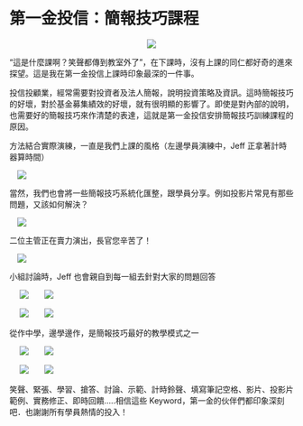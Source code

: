 # 第一金投信：簡報技巧課程 

<div style="clear: both; text-align: center;"><a href="http://4.bp.blogspot.com/-nzkUBkBHa-c/VhRUzZGByyI/AAAAAAAANM8/ex6ITWQCfvE/s1600/fsitc_logo1_thumb.jpg" style="margin-left: 1em; margin-right: 1em;"><img border="0" src="http://4.bp.blogspot.com/-nzkUBkBHa-c/VhRUzZGByyI/AAAAAAAANM8/ex6ITWQCfvE/s1600/fsitc_logo1_thumb.jpg"/></a></div>
<p></p>
<div style="clear: both; text-align: center;"></div>
<p>“這是什麼課啊？笑聲都傳到教室外了”，在下課時，沒有上課的同仁都好奇的進來探望。這是我在第一金投信上課時印象最深的一件事。</p>
<p>投信投顧業，經常需要對投資者及法人簡報，說明投資策略及資訊。這時簡報技巧的好壞，對於基金募集績效的好壞，就有很明顯的影響了。即使是對內部的說明，也需要好的簡報技巧來作清楚的表達，這就是第一金投信安排簡報技巧訓練課程的原因。<a name="more"></a></p>
<p>方法結合實際演練，一直是我們上課的風格（左邊學員演練中，Jeff 正拿著計時器算時間）</p>
<p> <a href="http://4.bp.blogspot.com/-sn3XuTEVtNk/VhRUwU9hPXI/AAAAAAAANL4/5gnxr4Bs4SU/s1600/IMGP8406_thumb.jpg" style="margin-left: 1em; margin-right: 1em; text-align: center;"><img border="0" src="http://4.bp.blogspot.com/-sn3XuTEVtNk/VhRUwU9hPXI/AAAAAAAANL4/5gnxr4Bs4SU/s1600/IMGP8406_thumb.jpg"/></a></p>
<p>當然，我們也會將一些簡報技巧系統化匯整，跟學員分享。例如投影片常見有那些問題，又該如何解決？</p>
<p> <a href="http://1.bp.blogspot.com/-nEYeDY9MDkU/VhRUwXbATiI/AAAAAAAANL0/IgP7S2Bap08/s1600/IMGP8453_thumb.jpg" style="margin-left: 1em; margin-right: 1em; text-align: center;"><img border="0" src="http://1.bp.blogspot.com/-nEYeDY9MDkU/VhRUwXbATiI/AAAAAAAANL0/IgP7S2Bap08/s1600/IMGP8453_thumb.jpg"/></a></p>
<p>二位主管正在賣力演出，長官您辛苦了！</p>
<p> <a href="http://3.bp.blogspot.com/-oWUYtBAd5XA/VhRUwPz4Y8I/AAAAAAAANL8/MJMUoLv6_kA/s1600/IMGP8389_thumb.jpg" style="margin-left: 1em; margin-right: 1em; text-align: center;"><img border="0" src="http://3.bp.blogspot.com/-oWUYtBAd5XA/VhRUwPz4Y8I/AAAAAAAANL8/MJMUoLv6_kA/s1600/IMGP8389_thumb.jpg"/></a></p>
<p>小組討論時，Jeff 也會親自到每一組去針對大家的問題回答</p>
<p> <a href="http://4.bp.blogspot.com/-m2r7GQ5kL8U/VhRUxOQoC6I/AAAAAAAANMA/qACEliGGvx8/s1600/IMGP8478_thumb.jpg" style="margin-left: 1em; margin-right: 1em; text-align: center;"><img border="0" src="http://4.bp.blogspot.com/-m2r7GQ5kL8U/VhRUxOQoC6I/AAAAAAAANMA/qACEliGGvx8/s1600/IMGP8478_thumb.jpg"/></a><a href="http://1.bp.blogspot.com/-o3XlOoJWxow/VhRUw69oDjI/AAAAAAAANME/7_6if-K_bLo/s1600/IMGP8469_thumb.jpg" style="margin-left: 1em; margin-right: 1em; text-align: center;"><img border="0" src="http://1.bp.blogspot.com/-o3XlOoJWxow/VhRUw69oDjI/AAAAAAAANME/7_6if-K_bLo/s1600/IMGP8469_thumb.jpg"/></a></p>
<p> <a href="http://2.bp.blogspot.com/-UFwM-RVzt5w/VhRUxraknpI/AAAAAAAANMQ/N3fOrYq0AVw/s1600/IMGP8494_thumb.jpg" style="margin-left: 1em; margin-right: 1em; text-align: center;"><img border="0" src="http://2.bp.blogspot.com/-UFwM-RVzt5w/VhRUxraknpI/AAAAAAAANMQ/N3fOrYq0AVw/s1600/IMGP8494_thumb.jpg"/></a><a href="http://2.bp.blogspot.com/-f4Fyyu4pohE/VhRUxdQD3eI/AAAAAAAANMk/BRp-ANZgyL4/s1600/IMGP8483_thumb.jpg" style="margin-left: 1em; margin-right: 1em; text-align: center;"><img border="0" src="http://2.bp.blogspot.com/-f4Fyyu4pohE/VhRUxdQD3eI/AAAAAAAANMk/BRp-ANZgyL4/s1600/IMGP8483_thumb.jpg"/></a></p>
<p>從作中學，邊學邊作，是簡報技巧最好的教學模式之一</p>
<p> <a href="http://3.bp.blogspot.com/-xFI7jSLfl28/VhRUxzfWbVI/AAAAAAAANMU/5giUXzw_XnM/s1600/IMGP8500_thumb.jpg" style="margin-left: 1em; margin-right: 1em; text-align: center;"><img border="0" src="http://3.bp.blogspot.com/-xFI7jSLfl28/VhRUxzfWbVI/AAAAAAAANMU/5giUXzw_XnM/s1600/IMGP8500_thumb.jpg"/></a><a href="http://1.bp.blogspot.com/-_vjIfcdhd74/VhRUye43ItI/AAAAAAAANMw/5cbp69SR5hY/s1600/IMGP8509_thumb.jpg" style="margin-left: 1em; margin-right: 1em; text-align: center;"><img border="0" src="http://1.bp.blogspot.com/-_vjIfcdhd74/VhRUye43ItI/AAAAAAAANMw/5cbp69SR5hY/s1600/IMGP8509_thumb.jpg"/></a></p>
<p> <a href="http://2.bp.blogspot.com/-bOsdnu9qK-g/VhRUyrMXkSI/AAAAAAAANMs/TzfMHNYVUA4/s1600/IMGP8535_thumb.jpg" style="margin-left: 1em; margin-right: 1em; text-align: center;"><img border="0" src="http://2.bp.blogspot.com/-bOsdnu9qK-g/VhRUyrMXkSI/AAAAAAAANMs/TzfMHNYVUA4/s1600/IMGP8535_thumb.jpg"/></a><a href="http://4.bp.blogspot.com/-swwXVBGywh8/VhRUzLz1iKI/AAAAAAAANNA/JpiYpwnisFU/s1600/IMGP8548_thumb.jpg" style="margin-left: 1em; margin-right: 1em; text-align: center;"><img border="0" src="http://4.bp.blogspot.com/-swwXVBGywh8/VhRUzLz1iKI/AAAAAAAANNA/JpiYpwnisFU/s1600/IMGP8548_thumb.jpg"/></a></p>
<p>笑聲、緊張、學習、搶答、討論、示範、計時鈴聲、填寫筆記空格、影片、投影片範例、實務修正、即時回饋…..相信這些 Keyword，第一金的伙伴們都印象深刻吧．也謝謝所有學員熱情的投入！</p>